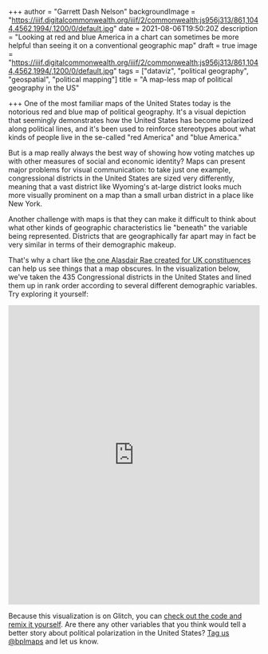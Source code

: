 +++
author = "Garrett Dash Nelson"
backgroundImage = "https://iiif.digitalcommonwealth.org/iiif/2/commonwealth:js956j313/861,1044,4562,1994/,1200/0/default.jpg"
date = 2021-08-06T19:50:20Z
description = "Looking at red and blue America in a chart can sometimes be more helpful than seeing it on a conventional geographic map"
draft = true
image = "https://iiif.digitalcommonwealth.org/iiif/2/commonwealth:js956j313/861,1044,4562,1994/,1200/0/default.jpg"
tags = ["dataviz", "political geography", "geospatial", "political mapping"]
title = "A map-less map of political geography in the US"

+++
One of the most familiar maps of the United States today is the notorious red and blue map of political geography. It's a visual depiction that seemingly demonstrates how the United States has become polarized along political lines, and it's been used to reinforce stereotypes about what kinds of people live in the se-called "red America" and "blue America."

But is a map really always the best way of showing how voting matches up with other measures of social and economic identity? Maps can present major problems for visual communication: to take just one example, congressional districts in the United States are sized very differently, meaning that a vast district like Wyoming's at-large district looks much more visually prominent on a map than a small urban district in a place like New York.

Another challenge with maps is that they can make it difficult to think about what other kinds of geographic characteristics lie "beneath" the variable being represented. Districts that are geographically far apart may in fact be very similar in terms of their demographic makeup.

That's why a chart like [the one Alasdair Rae created for UK constituences](https://twitter.com/undertheraedar/status/1390632762105806856?lang=en) can help us see things that a map obscures. In the visualization below, we've taken the 435 Congressional districts in the United States and lined them up in rank order according to several different demographic variables. Try exploring it yourself:

<div class="glitch-embed-wrap" style="height: 600px; width: 100%;">
<iframe
allow="geolocation; microphone; camera; midi; encrypted-media"
src="https://glitch.com/embed/#!/embed/every-different-district?previewSize=100&previewFirst=true&sidebarCollapsed=true"
alt="every-different-district on Glitch"
style="height: 100%; width: 100%; border: 0;">
</iframe>
</div>

Because this visualization is on Glitch, you can [check out the code and remix it yourself](https://glitch.com/\~every-different-district). Are there any other variables that you think would tell a better story about political polarization in the United States? [Tag us @bplmaps](https://twitter.com/bplmaps) and let us know.